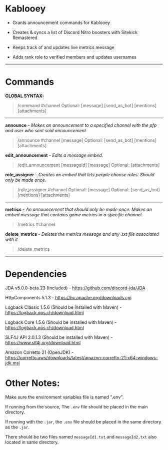 # Kablooey
- Grants announcement commands for Kablooey

- Creates & syncs a list of Discord Nitro boosters with Sitekick Remastered

- Keeps track of and updates live metrics message

- Adds rank role to verified members and updates usernames

---

# Commands
**GLOBAL SYNTAX:**
>/command #channel Optional: [message] [send_as_bot] [mentions] [attachments]

---
**announce** - *Makes an announcement to a specified channel with the pfp and user who sent said announcement*
>/announce #channel [message] Optional: [send_as_bot] [mentions] [attachments]
>
**edit_announcement** - *Edits a message embed.*
>/edit_announcement [messageId] [message] Optional: [attachments]
>
**role_assigner** - *Creates an embed that lets people choose roles. Should only be made once.*
> /role_assigner #channel Optional: [message] Optional: [send_as_bot] [mentions] [attachments]
>
---
**metrics** - *An announcement that should only be made once. Makes an embed message that contains game metrics in a specific channel.*
>/metrics #channel
>
**delete_metrics** - *Deletes the metrics message and any .txt file associated with it*
> /delete_metrics
>

---

# Dependencies
JDA v5.0.0-beta.23 (Included) - https://github.com/discord-jda/JDA

HttpComponents 5.1.3 - https://hc.apache.org/downloads.cgi

Logback Classic 1.5.6 (Should be installed with Maven) - https://logback.qos.ch/download.html

Logback Core 1.5.6 (Should be installed with Maven) - https://logback.qos.ch/download.html

SLF4J API 2.0.1.3 (Should be installed with Maven) - https://www.slf4j.org/download.html

Amazon Corretto 21 (OpenJDK) - https://corretto.aws/downloads/latest/amazon-corretto-21-x64-windows-jdk.msi

# Other Notes:
Make sure the environment variables file is named ".env".

If running from the source, The `.env` file should be placed in the main directory.

If running with the `.jar`, the `.env` file should be placed in the same directory as the `.jar`.

There should be two files named `messageId1.txt` and `messageId2.txt` also located in same directory.